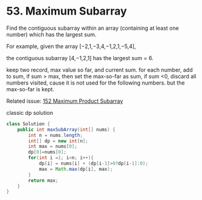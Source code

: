 # 53. Maximum Subarray

Find the contiguous subarray within an array (containing at least one number) which has the largest sum.

For example, given the array [−2,1,−3,4,−1,2,1,−5,4],

the contiguous subarray [4,−1,2,1] has the largest sum = 6.

keep two record, max value so far, and current sum. for each number, add to sum, if sum > max, then set the max-so-far as sum, if sum <0, discard all numbers visited, cause it is not used for the following numbers. but the max-so-far is kept.


Related issue: [152 Maximum Product Subarray](152.md)

classic dp solution
```java
class Solution {
    public int maxSubArray(int[] nums) {
        int n = nums.length;
        int[] dp = new int[n];
        int max = nums[0];
        dp[0]=nums[0];
        for(int i =1; i<n; i++){
            dp[i] = nums[i] + (dp[i-1]>0?dp[i-1]:0);
            max = Math.max(dp[i], max);
        }
        return max;
    }
}
```
